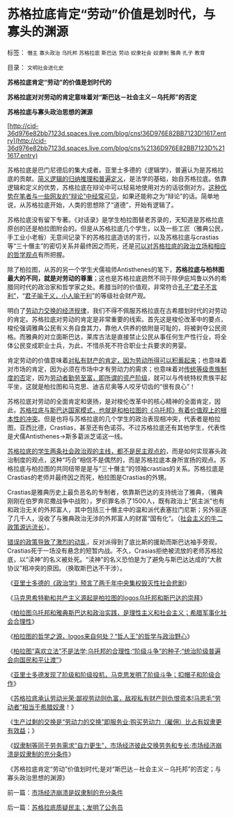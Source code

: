 # 苏格拉底肯定“劳动”价值是划时代，与寡头的渊源

标签： `僭主` `寡头政治` `乌托邦` `苏格拉底` `斯巴达` `劳动` `奴隶社会` `奴隶制` `雅典` `孔子` `教育` 

目录： `文明社会进化史`

**苏格拉底肯定“劳动”的价值是划时代的**

**苏格拉底对对劳动的肯定意味着对“斯巴达－社会主义－乌托邦”的否定**

**苏格拉底与寡头政治思想的渊源**

[http://cid-36d976e82bb7123d.spaces.live.com/blog/cns!36D976E82BB7123D!1617.entry](http://cid-36d976e82bb7123d.spaces.live.com/blog/cns%2136D976E82BB7123D%211617.entry)

苏格拉底是巴门尼德后的集大成者。亚里士多德的《逻辑学》，普遍认为是苏格拉底的贡献。[简义逻辑的归纳推理和普遍定义](../../../2010/5/4/科学开始于精确概念定义.md)，是法学的基础，始自苏格拉底。依靠逻辑和定义的优势，苏格拉底在辩论中可以轻易地使用对方的话驳倒对方。[这种优势在笔者与一些网友的“辩论”中经常可见](../../../2009/5/25/走出汉文化“公说公有理”的语言泥潭.md)，如果还能称之为“辩论”的话。简单地说，从苏格拉底开始，人类的思想除了“道德”，开始有逻辑了。

苏格拉底没有留下专著。《对话录》是学生柏拉图替老苏录的，天知道是苏格拉底原创的还是柏拉图附会的。但是从苏格拉底几个学生，以及一些工匠（雅典公民，手工业小老板）无意间记录下的苏格拉底造访的言行，以及苏格拉底与crastias等“三十僭主”的密切关系并最终因之而死，还是[可以对苏格拉底的政治立场和相应的哲学观点](../../../2010/8/2/苏格拉底的劳动观念；鄙视劳动必定仇富.md)有所把握。

除了柏拉图，从苏的另一个学生犬儒祖师Antisthenes的笔下，**苏格拉底与柏林图最大的不同，就是对劳动的尊重**；这也是苏格拉底迵然不同于除伊庇鸠鲁以外的希腊同时代的政治家和哲学家之处。希腊当时的价值观，非常符合[孔子“君子不言利”](../../../2007/9/30/中国人的道德枷锁和个人财富原罪观.md)，“[君子喻于义，小人喻于利](../../../2009/8/26/仇富的牛二没前途.md)”的等级社会财产观。

明白了[劳动力交换的经济规律](../../../2009/10/14/劳资公平交易谁养活了谁.md)，我们不得不佩服苏格拉底在古希腊划时代的对劳动的肯定。苏格拉底对劳动的肯定是非常重要的线索。首先这是梭伦改革中的要点，梭伦强调雅典公民有义务自食其力，靠他人供养的依附是可耻的，将被剥夺公民资格。而雅典的对立面斯巴达，莱库古法是直接禁止公民从事任何生产性行业，将全体公民变成职业士兵，为此，不惜杀死不符合职业士兵要求的男婴。

肯定劳动的价值意味着[对私有财产的肯定，因为劳动所得可以积蓄起来](../../../2010/3/1/要均贫富后才能民主吗？.md)；也意味着对市场的肯定，因为必须在市场中才有劳动力的需求；也意味着对[传统等级贵族制度的否](../../../2010/6/7/汉朝无为而治的物流基础和商鞅变法的唯心政法思想.md)定，因为[劳动者勤劳至富，即所谓的资产阶级](../../../2010/1/14/为什么说资产阶级就是工人阶级自已？.md)，就可以与传统特权贵族平起平坐，这就是柏拉图和马克思、迪吉尼奥等人咬牙切齿的“很有良心”！

苏格拉底对劳动的全面肯定和褒扬，是对梭伦改革中的核心精神的全面肯定，因此，[苏格拉底与斯巴达国家模式，也就是和柏拉图的《乌托邦》有着价值观上的根本性的冲突](../../../2010/7/21/理解民主从批判柏拉图和斯巴达开始.md)。但是也将与苏格拉底的几个学生的政治表现相冲突，代表者是柏拉图，亚西比德，Crastias，甚至还有色诺芬。不过苏格拉底还有其他学生，代表性是犬儒Antisthenes->斯多葛派芝诺这一线。

[苏格拉底的学生两条社会政治观的主线，都不是民主观点的](../../../2010/6/27/democray原意是平民(demos)疯狂(cracy)，区别在人权.md)，而是如何实现寡头政治制度的观点，这种“巧合”相信不是偶然的，而是苏格拉底本身所宣扬的观点。苏格拉底与柏拉图的共同纽带是是与“三十僭主”的领袖crastias的关系。苏格拉底是Crastias的老师并最终因之而死，柏拉图是Crastias的外甥。

Crastias是雅典历史上最负恶名的专制者，依靠斯巴达的支持统治了雅典，（雅典刚刚在伯罗奔尼撒战争中战败），罗织罪名杀了1500人，既有政治上“民主派”也有和政治无关的外邦富人，其中包括三十僭主中的温和派代表塞拉门尼斯；另外驱逐了几千人，没收了与雅典政治无涉的外邦富人的财富“国有化”。（[社会主义的牛二政策源远流长](../../../2009/10/13/两千年社稷延寿之九字真言.md)）。

[错误的政策导致了激烈的动乱](../../../2009/5/5/控制舆论，等于引火烧身.md)，反对派得到了底比斯的援助而斯巴达袖手旁观，Crastias死于一场没有悬念的短暂内战。不久，Crasias拒绝被流放的老师苏格拉底，以“渎神”的名义被处死。“渎神”的名义恐怕是为了避免与斯巴达达成的“大赦协议”相冲突的原因。（换取斯巴达不干涉）。



《[亚里士多德的《政治学》预言了两千年中央集权毁灭性社会悲剧](../../../2010/7/6/亚里士多德的《政治学》预言了两千年中央集权毁灭性.md)》

《[马克思希特勒和共产主义源起是柏拉图的logos乌托邦和斯巴达的崇拜](../../../2010/7/21/理解民主从批判柏拉图和斯巴达开始.md)》

《[柏拉图乌托邦和雅典斯巴达和政治实践，是理性主义和社会主义；希腊军事化社会合理性](../../../2010/7/21/柏拉图的乌托邦就是社会主义.md)》

《[柏拉图的哲学之源，logos来自何处？“哲人王”的哲学与政治野心](../../../2010/8/2/哲人王的政治野心.md)》

《[柏拉图“喜欢立法”不是法学;乌托邦的合理性;“阶级斗争”的种子;“统治阶级普遍会向国民和平让渡”](../../../2010/8/2/柏拉图乌托邦在历史上的合理性和阶级斗争.md)》

《[亚里士多德发现了阶级和阶级投机，马克思发明了阶级斗争；扣帽子和阶级合作](../../../2010/8/2/亚里士多德发现了阶级和阶级投机，马克思发明阶级斗争.md)》

《[苏格拉底承认劳动光荣;鄙视劳动则仇富，敌视私有财产则仇恨资本!马恩毛“劳动者”相当于希腊奴隶](../../../2010/8/2/苏格拉底的劳动观念；鄙视劳动必定仇富.md)！》

《[生产过剩的交换是“劳动力的交换”即服务业;购买劳动力（雇佣）比占有奴隶更有效益](../../../2010/8/2/生产过剩的社会交换本质上是“劳动力的交换”即服务业.md)；》

《[奴隶制等同于劳务需求“自力更生”，市场经济彼此交换劳务和专长;市场经济崩溃是奴隶制的充分条件](../../../2010/8/3/市场经济崩溃是奴隶制的充分条件.md)》

《苏格拉底肯定“劳动”价值划时代;是对“斯巴达－社会主义－乌托邦”的否定；与寡头政治思想的渊源》



前一篇：[市场经济崩溃是奴隶制的充分条件](../../../2010/8/3/市场经济崩溃是奴隶制的充分条件.md)

后一篇：[苏格拉底质疑民主；发明了公务员](../../../2010/8/3/苏格拉底质疑民主；发明了公务员.md)